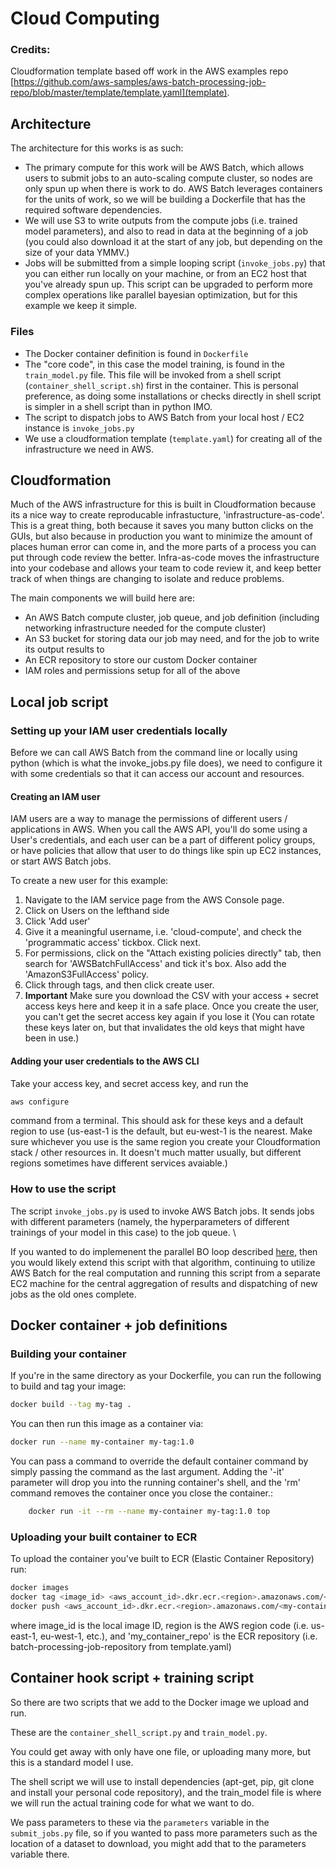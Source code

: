# Cloud Computing

### Credits:
Cloudformation template based off work in the AWS examples repo [https://github.com/aws-samples/aws-batch-processing-job-repo/blob/master/template/template.yaml](template).

## Architecture

The architecture for this works is as such:
* The primary compute for this work will be AWS Batch, which allows users to submit jobs to an auto-scaling compute cluster, so nodes are only spun up when there is work to do. AWS Batch leverages containers for the units of work, so we will be building a Dockerfile that has the required software dependencies.
* We will use S3 to write outputs from the compute jobs (i.e. trained model parameters), and also to read in data at the beginning of a job (you could also download it at the start of any job, but depending on the size of your data YMMV.)
* Jobs will be submitted from a simple looping script (```invoke_jobs.py```) that you can either run locally on your machine, or from an EC2 host that you've already spun up. This script can be upgraded to perform more complex operations like parallel bayesian optimization, but for this example we keep it simple.

### Files
* The Docker container definition is found in ```Dockerfile```
* The "core code", in this case the model training, is found in the ```train_model.py``` file. This file will be 
invoked from a shell script (```container_shell_script.sh```) first in the container. This is personal preference, as doing some installations or checks 
directly in shell script is simpler in a shell script than in python IMO. 
* The script to dispatch jobs to AWS Batch from your local host / EC2 instance is ```invoke_jobs.py```
* We use a cloudformation template (```template.yaml```) for creating all of the infrastructure we need in AWS.
 


## Cloudformation
Much of the AWS infrastructure for this is built in Cloudformation because its a nice way to create reproducable infrastucture, 'infrastructure-as-code'. This is a great thing, both because it saves you many button clicks on the GUIs, but also because in production you want to minimize the amount of places human error can come in, and the more parts of a process you can put through code review the better. Infra-as-code moves the infrastructure into your codebase and allows your team to code review it, and keep better track of when things are changing to isolate and reduce problems. 

The main components we will build here are:
* An AWS Batch compute cluster, job queue, and job definition (including networking infrastructure needed for the compute cluster)
* An S3 bucket for storing data our job may need, and for the job to write its output results to
* An ECR repository to store our custom Docker container 
* IAM roles and permissions setup for all of the above

## Local job script

### Setting up your IAM user credentials locally
Before we can call AWS Batch from the command line or locally using python (which is what the invoke_jobs.py file does), we need to configure it with some credentials so that it can access our account and resources.

#### Creating an IAM user
IAM users are a way to manage the permissions of different users / applications in AWS. When you call the AWS API, you'll do some using a User's credentials, and each user can be a part of different policy groups, or have policies that allow that user to do things like spin up EC2 instances, or start AWS Batch jobs.

To create a new user for this example:
1. Navigate to the IAM service page from the AWS Console page.
2. Click on Users on the lefthand side
3. Click 'Add user'
4. Give it a meaningful username, i.e. 'cloud-compute', and check the 'programmatic access' tickbox. Click next.
5. For permissions, click on the "Attach existing policies directly" tab, then search for 'AWSBatchFullAccess' and tick it's box. Also add the 'AmazonS3FullAccess' policy.
6. Click through tags, and then click create user.
7. **Important** Make sure you download the CSV with your access + secret access keys here and keep it in a safe place. Once you create the user, you can't get the secret access key again if you lose it (You can rotate these keys later on, but that invalidates the old keys that might have been in use.)

#### Adding your user credentials to the AWS CLI
Take your access key, and secret access key, and run the
```bash
aws configure
```
command from a terminal. This should ask for these keys and a default region to use (us-east-1 is the default, but eu-west-1 is the nearest. Make sure whichever you use is the same region you create your Cloudformation stack / other resources in. It doesn't much matter usually, but different regions sometimes have different services avaiable.)



### How to use the script
The script ```invoke_jobs.py``` is used to invoke AWS Batch jobs. It sends jobs with different parameters (namely, the hyperparameters of different trainings of your model in this case) to the job queue. \

If you wanted to do implemenent the parallel BO loop described [here](http://proceedings.mlr.press/v84/kandasamy18a.html), 
then you would likely extend this script with that algorithm,
 continuing to utilize AWS Batch for the real computation and running this script from a separate EC2 machine for the central aggregation of results and dispatching of new jobs as the old ones complete. 

## Docker container + job definitions
### Building your container
If you're in the same directory as your Dockerfile, you can run the following to build and tag your image:
```bash
docker build --tag my-tag .
```
You can then run this image as a container via:
```bash
docker run --name my-container my-tag:1.0
```

You can pass a command to override the default container command by simply passing the command as the last argument.
Adding the '-it' parameter will drop you into the running container's shell, and the 'rm' command removes the container once you close the container.:
```bash
    docker run -it --rm --name my-container my-tag:1.0 top
```

### Uploading your built container to ECR
To upload the container you've built to ECR (Elastic Container Repository) run:
```bash
docker images
docker tag <image_id> <aws_account_id>.dkr.ecr.<region>.amazonaws.com/<my-container-repo>
docker push <aws_account_id>.dkr.ecr.<region>.amazonaws.com/<my-container-repo>
```
where image_id is the local image ID, region is the AWS region code (i.e. us-east-1, eu-west-1, etc.), and 'my_container_repo' is the ECR repository (i.e.  batch-processing-job-repository from template.yaml)

## Container hook script + training script
So there are two scripts that we add to the Docker image we upload and run. 

These are the ```container_shell_script.py``` and ```train_model.py```.

You could get away with only have one file, or uploading many more, but this is a standard model I use.

The shell script we will use to install dependencies (apt-get, pip, git clone and install your personal code repository),
 and the train_model file is where we will run the actual training code for what we want to do.

We pass parameters to these via the ```parameters``` variable in the ```submit_jobs.py``` file, so if you wanted to pass more parameters such as the location of a dataset to download, you might add that to the parameters variable there. 

